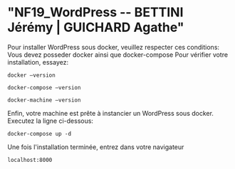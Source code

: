 # "NF19_WordPress -- BETTINI Jérémy | GUICHARD Agathe" 

Pour installer WordPress sous docker, veuillez respecter ces conditions:
	Vous devez posseder docker ainsi que docker-compose
		Pour vérifier votre installation, essayez:

	docker –version

	docker-compose –version

	docker-machine –version

Enfin, votre machine est prête à instancier un WordPress sous docker. Executez la ligne ci-dessous:

	docker-compose up -d

Une fois l'installation terminée, entrez dans votre navigateur 

	localhost:8000
